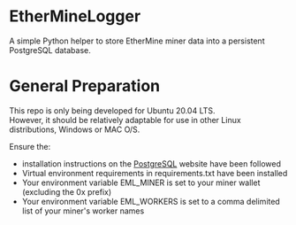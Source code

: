 # EtherMineLogger
A simple Python helper to store EtherMine miner data into a persistent PostgreSQL database.

# General Preparation
This repo is only being developed for Ubuntu 20.04 LTS.<br>
However, it should be relatively adaptable for use in other Linux distributions, Windows or MAC O/S.<br>

Ensure the:
<ul>
    <li>installation instructions on the <a href="https://www.postgresql.org/download/linux/ubuntu/">PostgreSQL<a> website have been followed</li>
    <li>Virtual environment requirements in requirements.txt have been installed</li>
    <li>Your environment variable EML_MINER is set to your miner wallet (excluding the 0x prefix)</li>
    <li>Your environment variable EML_WORKERS is set to a comma delimited list of your miner's worker names</li>
</ul>
